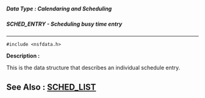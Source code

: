 ##### Data Type : Calendaring and Scheduling
##### SCHED_ENTRY - Scheduling busy time entry
---
```
#include <nsfdata.h>
```
**Description :**

This is the data structure that describes an individual schedule entry.

**See Also :**
[SCHED_LIST](/reference/Data/SCHED_LIST)
---
